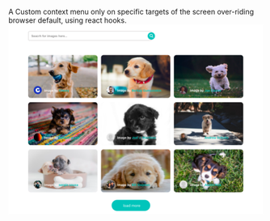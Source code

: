 A Custom context menu only on specific targets of the screen over-riding browser default, using react hooks.
![custom-context-menu](https://github.com/anandsimmy/pixart/blob/master/public/pixart.png?raw=true)
